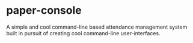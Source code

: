 # paper-console
A simple and cool command-line based attendance management system built in pursuit of creating cool command-line user-interfaces.
